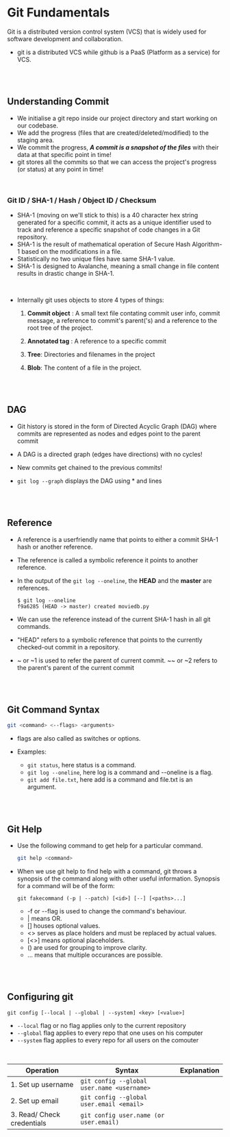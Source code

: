 # Git Fundamentals

Git is a distributed version control system (VCS) that is widely used for software development and collaboration.

- git is a distributed VCS while github is a PaaS (Platform as a service) for VCS.

<br/>
<br/>

## Understanding Commit

- We initialise a git repo inside our project directory and start working on our codebase.
- We add the progress (files that are created/deleted/modified) to the staging area.
- We commit the progress, **_A commit is a snapshot of the files_** with their data at that specific point in time!
- git stores all the commits so that we can access the project's progress (or status) at any point in time!

<br/>

### Git ID / SHA-1 / Hash / Object ID / Checksum

- SHA-1 (moving on we'll stick to this) is a 40 character hex string generated for a specific commit, it acts as a unique identifier used to track and reference a specific snapshot of code changes in a Git repository.
- SHA-1 is the result of mathematical operation of Secure Hash Algorithm-1 based on the modifications in a file.
- Statistically no two unique files have same SHA-1 value.
- SHA-1 is designed to Avalanche, meaning a small change in file content results in drastic change in SHA-1.

<br>

- Internally git uses objects to store 4 types of things:

  1. **Commit object** : A small text file contating commit user info, commit message, a reference to commit's parent('s) and a reference to the root tree of the project.

  2. **Annotated tag** : A reference to a specific commit

  3. **Tree**: Directories and filenames in the project

  4. **Blob**: The content of a file in the project.

<br>
<br>

## DAG

- Git history is stored in the form of Directed Acyclic Graph (DAG) where commits are represented as nodes and edges point to the parent commit
- A DAG is a directed graph (edges have directions) with no cycles!
- New commits get chained to the previous commits!

- `git log --graph` displays the DAG using \* and lines

<br>
<br>

## Reference

- A reference is a userfriendly name that points to either a commit SHA-1 hash or another reference.
- The reference is called a symbolic reference it points to another reference.

- In the output of the `git log --oneline`, the **HEAD** and the **master** are references.

  ```
  $ git log --oneline
  f9a6285 (HEAD -> master) created moviedb.py
  ```

- We can use the reference instead of the current SHA-1 hash in all git commands.
- "HEAD" refers to a symbolic reference that points to the currently checked-out commit in a repository.
- ~ or ~1 is used to refer the parent of current commit. ~~ or ~2 refers to the parent's parent of the current commit

<br>
<br>

## Git Command Syntax

```bash
git <command> <--flags> <arguments>
```

- flags are also called as switches or options.

- Examples:
  - `git status`, here status is a command.
  - `git log --oneline`, here log is a command and --oneline is a flag.
  - `git add file.txt`, here add is a command and file.txt is an argument.

<br/>
<br/>

## Git Help

- Use the following command to get help for a particular command.

  ```bash
  git help <command>
  ```

- When we use git help to find help with a command, git throws a synopsis of the command along with other useful information. Synopsis for a command will be of the form:

  ```
  git fakecommand (-p | --patch) [<id>] [--] [<paths>...]
  ```

  - -f or --flag is used to change the command's behaviour.
  - | means OR.
  - [] houses optional values.
  - <> serves as place holders and must be replaced by actual values.
  - [<>] means optional placeholders.
  - () are used for grouping to improve clarity.
  - ... means that multiple occurances are possible.

<br/>
<br/>

## Configuring git

```
git config [--local | --global | --system] <key> [<value>]
```

- `--local` flag or no flag applies only to the current repository
- `--global` flag applies to every repo that one uses on his computer
- `--system` flag applies to every repo for all users on the comouter

<br/>

| Operation                  | Syntax                                     | Explanation |
| -------------------------- | ------------------------------------------ | ----------- |
| 1. Set up username         | `git config --global user.name <username>` |             |
| 2. Set up email            | `git config --global user.email <email>`   |             |
| 3. Read/ Check credentials | `git config user.name (or user.email)`     |

<br/>
<br/>
